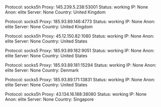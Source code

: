 Protocol: socks5h
Proxy: 145.239.5.238:53001
Status: working
IP: None
Anon: elite
Server: None
Country: United Kingdom

Protocol: socks5
Proxy: 185.93.89.146:4773
Status: working
IP: None
Anon: elite
Server: None
Country: United Kingdom

Protocol: socks5h
Proxy: 45.12.150.82:1080
Status: working
IP: None
Anon: elite
Server: None
Country: United States

Protocol: socks5
Proxy: 185.93.89.182:9051
Status: working
IP: None
Anon: elite
Server: None
Country: United States

Protocol: socks5
Proxy: 185.93.89.181:15294
Status: working
IP: None
Anon: elite
Server: None
Country: Denmark

Protocol: socks5
Proxy: 185.93.89.171:13831
Status: working
IP: None
Anon: elite
Server: None
Country: United States

Protocol: socks5h
Proxy: 43.134.16.188:38080
Status: working
IP: None
Anon: elite
Server: None
Country: Singapore

